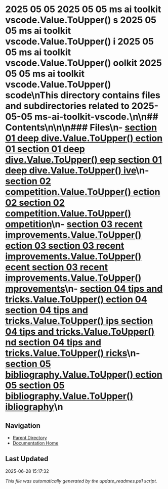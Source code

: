 ﻿# 2025 05 05  2025 05 05 ms ai toolkit vscode.Value.ToUpper() s  2025 05 05 ms ai toolkit vscode.Value.ToUpper() i  2025 05 05 ms ai toolkit vscode.Value.ToUpper() oolkit  2025 05 05 ms ai toolkit vscode.Value.ToUpper() scode\nThis directory contains files and subdirectories related to 2025-05-05 ms-ai-toolkit-vscode.\n\n## Contents\n<!-- toc -->\n\n### Files\n- [section 01 deep dive.Value.ToUpper() ection 01  section 01 deep dive.Value.ToUpper() eep  section 01 deep dive.Value.ToUpper() ive](./section_01_deep_dive.md)\n- [section 02 competition.Value.ToUpper() ection 02  section 02 competition.Value.ToUpper() ompetition](./section_02_competition.md)\n- [section 03 recent improvements.Value.ToUpper() ection 03  section 03 recent improvements.Value.ToUpper() ecent  section 03 recent improvements.Value.ToUpper() mprovements](./section_03_recent_improvements.md)\n- [section 04 tips and tricks.Value.ToUpper() ection 04  section 04 tips and tricks.Value.ToUpper() ips  section 04 tips and tricks.Value.ToUpper() nd  section 04 tips and tricks.Value.ToUpper() ricks](./section_04_tips_and_tricks.md)\n- [section 05 bibliography.Value.ToUpper() ection 05  section 05 bibliography.Value.ToUpper() ibliography](./section_05_bibliography.md)\n
## Navigation

- [Parent Directory](../)
- [Documentation Home](../../)

## Last Updated

2025-06-28 15:17:32

*This file was automatically generated by the update_readmes.ps1 script.*